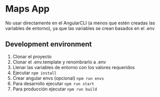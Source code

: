 # Maps App
No usar directamente en el AngularCLI (a menos que estén creadas las variables de entorno), ya que las variables se crean basados en el .env

## Development environment

1. Clonar el proyecto
2. Clonar el .env.template y renombrarlo a .env
3. Llenar las variables de entorno con los valores requeridos
4. Ejecutar ```npm install```
5. Crear angular envs (opcional) ```npm run envs ```
6. Para desarrollo ejecutar  ```npm run start```
7. Para producción ejecutar ```npm run build```

